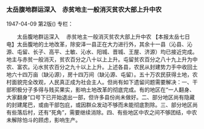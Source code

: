 ### 太岳腹地群运深入　赤贫地主一般消灭贫农大部上升中农

1947-04-09
第2版()
专栏：

　　太岳腹地群运深入
  　赤贫地主一般消灭贫农大部上升中农
    【本报太岳七日电】太岳腹地的土地改革，除安泽一县正在大力进行外，其余十一县（沁县、沁源、屯留、长子、高平、土敏、沁水、阳城、晋城、王屋、济源）均已接近完成。地主与赤贫一般消灭，贫农百分之八十以上上升。屯留贫农百分之八十九上升为中农、富农。沁水贫农百分之九十以上上升。上述各县，农民从封建势力手中收回土地六十四万亩（缺沁源），房十四万间（缺沁源、屯留）。五十万农民获得土地，农村面貌完全改观，人民真正成为社会主人。但尚有如下遗留问题需要解决：一、干部积极分子多得与贱买果实，影响土地改革的彻底完成。有的地区在“一人翻身、大家翻身”口号下已开始退出一部，但许多县份尚未做好。二、部分地区尚有隐藏的封建尾巴，或由干部包庇，或因群众发动不够而未能彻底割除。三、部分地区尚有些落后村，还有“死角”，需要继续消除。四、有些地区中农之间不够团结，中农未解除怕斗的顾虑，影响生产。
